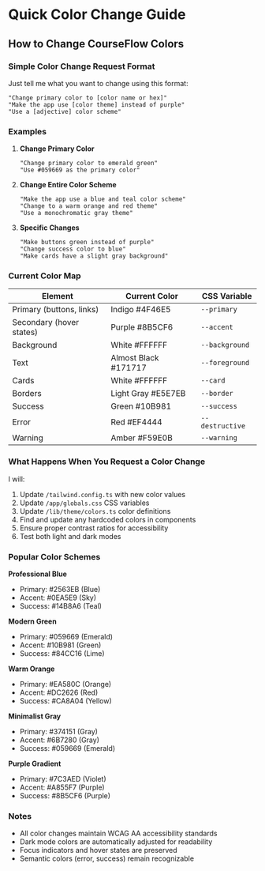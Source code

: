 # Quick Color Change Guide

## How to Change CourseFlow Colors

### Simple Color Change Request Format

Just tell me what you want to change using this format:

```
"Change primary color to [color name or hex]"
"Make the app use [color theme] instead of purple"
"Use a [adjective] color scheme"
```

### Examples

1. **Change Primary Color**
   ```
   "Change primary color to emerald green"
   "Use #059669 as the primary color"
   ```

2. **Change Entire Color Scheme**
   ```
   "Make the app use a blue and teal color scheme"
   "Change to a warm orange and red theme"
   "Use a monochromatic gray theme"
   ```

3. **Specific Changes**
   ```
   "Make buttons green instead of purple"
   "Change success color to blue"
   "Make cards have a slight gray background"
   ```

### Current Color Map

| Element | Current Color | CSS Variable |
|---------|--------------|--------------|
| Primary (buttons, links) | Indigo #4F46E5 | `--primary` |
| Secondary (hover states) | Purple #8B5CF6 | `--accent` |
| Background | White #FFFFFF | `--background` |
| Text | Almost Black #171717 | `--foreground` |
| Cards | White #FFFFFF | `--card` |
| Borders | Light Gray #E5E7EB | `--border` |
| Success | Green #10B981 | `--success` |
| Error | Red #EF4444 | `--destructive` |
| Warning | Amber #F59E0B | `--warning` |

### What Happens When You Request a Color Change

I will:
1. Update `/tailwind.config.ts` with new color values
2. Update `/app/globals.css` CSS variables
3. Update `/lib/theme/colors.ts` color definitions
4. Find and update any hardcoded colors in components
5. Ensure proper contrast ratios for accessibility
6. Test both light and dark modes

### Popular Color Schemes

**Professional Blue**
- Primary: #2563EB (Blue)
- Accent: #0EA5E9 (Sky)
- Success: #14B8A6 (Teal)

**Modern Green**
- Primary: #059669 (Emerald)
- Accent: #10B981 (Green)
- Success: #84CC16 (Lime)

**Warm Orange**
- Primary: #EA580C (Orange)
- Accent: #DC2626 (Red)
- Success: #CA8A04 (Yellow)

**Minimalist Gray**
- Primary: #374151 (Gray)
- Accent: #6B7280 (Gray)
- Success: #059669 (Emerald)

**Purple Gradient**
- Primary: #7C3AED (Violet)
- Accent: #A855F7 (Purple)
- Success: #8B5CF6 (Purple)

### Notes

- All color changes maintain WCAG AA accessibility standards
- Dark mode colors are automatically adjusted for readability
- Focus indicators and hover states are preserved
- Semantic colors (error, success) remain recognizable